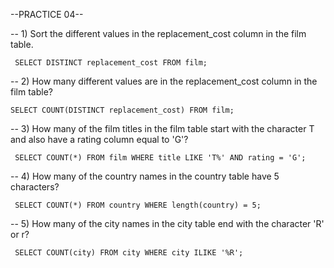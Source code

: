 


--PRACTICE 04--


-- 1) Sort the different values in the replacement_cost column in the film table.

     SELECT DISTINCT replacement_cost FROM film;

-- 2) How many different values are in the replacement_cost column in the film table?
 
    SELECT COUNT(DISTINCT replacement_cost) FROM film;

-- 3) How many of the film titles in the film table start with the character T and also have a rating column equal to 'G'?
     
     SELECT COUNT(*) FROM film WHERE title LIKE 'T%' AND rating = 'G';
     
-- 4) How many of the country names in the country table have 5 characters?
     
     SELECT COUNT(*) FROM country WHERE length(country) = 5;

-- 5) How many of the city names in the city table end with the character 'R' or r?

     SELECT COUNT(city) FROM city WHERE city ILIKE '%R';
